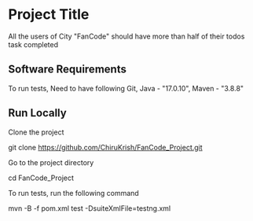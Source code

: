 
# Project Title

All the users of City "FanCode" should have more than half of their todos task completed


## Software Requirements

To run tests, Need to have following 
	Git,
	Java - "17.0.10",
	Maven - "3.8.8"


## Run Locally

Clone the project

  git clone https://github.com/ChiruKrish/FanCode_Project.git


Go to the project directory

  cd FanCode_Project


To run tests, run the following command

  mvn -B -f pom.xml test -DsuiteXmlFile=testng.xml
